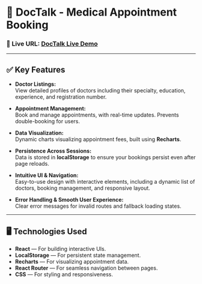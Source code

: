 # 🏥 DocTalk - Medical Appointment Booking

### 🚀 Live URL: [DocTalk Live Demo](https://marziul-doctalk.netlify.app/)  


---

## ✅ Key Features

- **Doctor Listings:**  
  View detailed profiles of doctors including their specialty, education, experience, and registration number.
  
- **Appointment Management:**  
  Book and manage appointments, with real-time updates. Prevents double-booking for users.

- **Data Visualization:**  
  Dynamic charts visualizing appointment fees, built using **Recharts**.

- **Persistence Across Sessions:**  
  Data is stored in **localStorage** to ensure your bookings persist even after page reloads.

- **Intuitive UI & Navigation:**  
  Easy-to-use design with interactive elements, including a dynamic list of doctors, booking management, and responsive layout.

- **Error Handling & Smooth User Experience:**  
  Clear error messages for invalid routes and fallback loading states.

---

## 🖥 Technologies Used

- **React** — For building interactive UIs.
- **LocalStorage** — For persistent state management.
- **Recharts** — For visualizing appointment data.
- **React Router** — For seamless navigation between pages.
- **CSS** — For styling and responsiveness.
